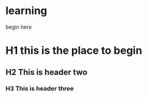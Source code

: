# learning
begin here
# H1 this is the place to begin
## H2 This is header two
### H3 This is header three
